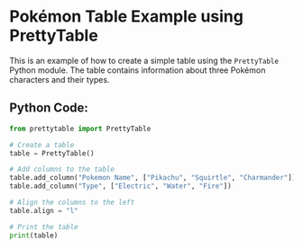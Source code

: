 # Pokémon Table Example using PrettyTable

This is an example of how to create a simple table using the `PrettyTable` Python module. The table contains information about three Pokémon characters and their types.

## Python Code:

```python
from prettytable import PrettyTable

# Create a table
table = PrettyTable()

# Add columns to the table
table.add_column("Pokemon Name", ["Pikachu", "Squirtle", "Charmander"])
table.add_column("Type", ["Electric", "Water", "Fire"])

# Align the columns to the left
table.align = "l"

# Print the table
print(table)

